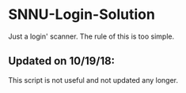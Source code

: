 # SNNU-Login-Solution
Just a login' scanner. The rule of this is too simple.

## Updated on 10/19/18:
This script is not useful and not updated any longer.
